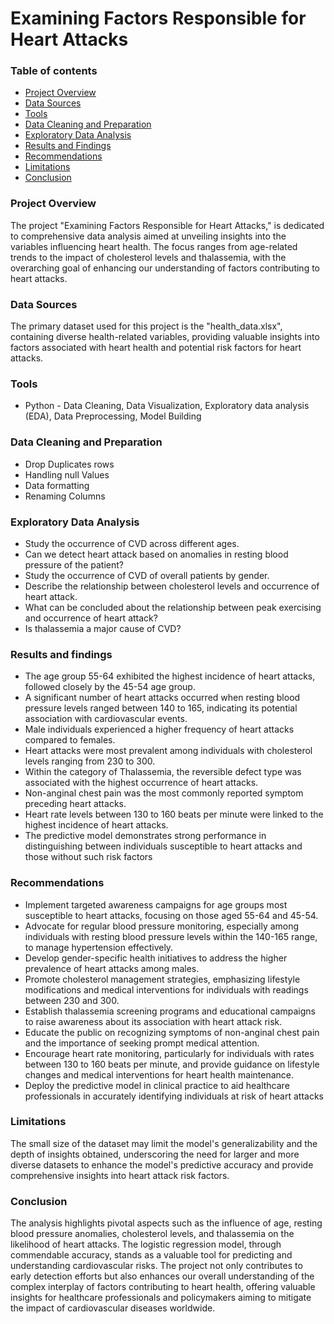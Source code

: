 # Examining Factors Responsible for Heart Attacks


### Table of contents
   
   - [Project Overview](#project-overview)
   - [Data Sources](#data-sources)
   - [Tools](#tools)
   - [Data Cleaning and Preparation](#data-cleaning-and-preparation)
   - [Exploratory Data Analysis](#exploratory-data-analysis)
   - [Results and Findings](#results-and-findings)
   - [Recommendations](#recommendations)
   - [Limitations](#limitations)
   - [Conclusion](#conclusion)


### Project Overview

The project "Examining Factors Responsible for Heart Attacks," is dedicated to comprehensive data analysis aimed at unveiling insights into the variables influencing heart health. The focus ranges from age-related trends to the impact of cholesterol levels and thalassemia, with the overarching goal of enhancing our understanding of factors contributing to heart attacks.


### Data Sources
   The primary dataset used for this project is the "health_data.xlsx", containing diverse health-related variables, providing valuable insights into factors associated with heart health and potential risk factors for heart attacks.


### Tools
    
   - Python - Data Cleaning, Data Visualization, Exploratory data analysis (EDA), Data Preprocessing, Model Building
   


### Data Cleaning and Preparation 
    
   - Drop Duplicates rows
   - Handling null Values
   - Data formatting
   - Renaming Columns


### Exploratory Data Analysis
    
- Study the occurrence of CVD across different ages.
- Can we detect heart attack based on anomalies in resting blood pressure of the patient?
- Study the occurrence of CVD of overall patients by gender.
- Describe the relationship between cholesterol levels and occurrence of heart attack.
- What can be concluded about the relationship between peak exercising and occurrence of heart attack?
- Is thalassemia a major cause of CVD?



### Results and findings 

- The age group 55-64 exhibited the highest incidence of heart attacks, followed closely by the 45-54 age group.
- A significant number of heart attacks occurred when resting blood pressure levels ranged between 140 to 165, indicating its potential association with cardiovascular events.
- Male individuals experienced a higher frequency of heart attacks compared to females.
- Heart attacks were most prevalent among individuals with cholesterol levels ranging from 230 to 300.
- Within the category of Thalassemia, the reversible defect type was associated with the highest occurrence of heart attacks.
- Non-anginal chest pain was the most commonly reported symptom preceding heart attacks.
- Heart rate levels between 130 to 160 beats per minute were linked to the highest incidence of heart attacks.
- The predictive model demonstrates strong performance in distinguishing between individuals susceptible to heart attacks and those without such risk factors



### Recommendations 

- Implement targeted awareness campaigns for age groups most susceptible to heart attacks, focusing on those aged 55-64 and 45-54.
- Advocate for regular blood pressure monitoring, especially among individuals with resting blood pressure levels within the 140-165 range, to manage hypertension effectively.
- Develop gender-specific health initiatives to address the higher prevalence of heart attacks among males.
- Promote cholesterol management strategies, emphasizing lifestyle modifications and medical interventions for individuals with readings between 230 and 300.
- Establish thalassemia screening programs and educational campaigns to raise awareness about its association with heart attack risk.
- Educate the public on recognizing symptoms of non-anginal chest pain and the importance of seeking prompt medical attention.
- Encourage heart rate monitoring, particularly for individuals with rates between 130 to 160 beats per minute, and provide guidance on lifestyle changes and medical interventions for heart health maintenance.
- Deploy the predictive model in clinical practice to aid healthcare professionals in accurately identifying individuals at risk of heart attacks



### Limitations

The small size of the dataset may limit the model's generalizability and the depth of insights obtained, underscoring the need for larger and more diverse datasets to enhance the model's predictive accuracy and provide comprehensive insights into heart attack risk factors.



### Conclusion 

The analysis highlights pivotal aspects such as the influence of age, resting blood pressure anomalies, cholesterol levels, and thalassemia on the likelihood of heart attacks. The logistic regression model, through commendable accuracy, stands as a valuable tool for predicting and understanding cardiovascular risks. The project not only contributes to early detection efforts but also enhances our overall understanding of the complex interplay of factors contributing to heart health, offering valuable insights for healthcare professionals and policymakers aiming to mitigate the impact of cardiovascular diseases worldwide.


